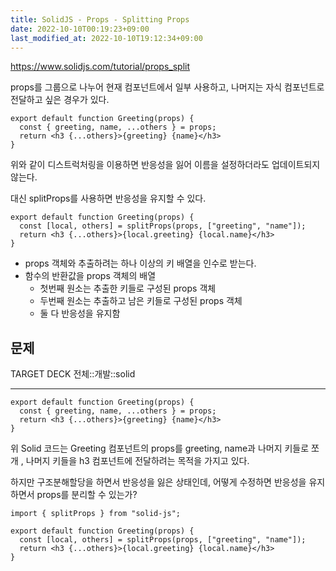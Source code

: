 ```yaml
---
title: SolidJS - Props - Splitting Props
date: 2022-10-10T00:19:23+09:00
last_modified_at: 2022-10-10T19:12:34+09:00
---
```


https://www.solidjs.com/tutorial/props_split

props를 그룹으로 나누어 현재 컴포넌트에서 일부 사용하고, 나머지는 자식 컴포넌트로 전달하고 싶은 경우가 있다.

```tsx
export default function Greeting(props) {
  const { greeting, name, ...others } = props;
  return <h3 {...others}>{greeting} {name}</h3>
}
```

위와 같이 디스트럭처링을 이용하면 반응성을 잃어 이름을 설정하더라도 업데이트되지 않는다.

대신 splitProps를 사용하면 반응성을 유지할 수 있다.

```tsx
export default function Greeting(props) {
  const [local, others] = splitProps(props, ["greeting", "name"]);
  return <h3 {...others}>{local.greeting} {local.name}</h3>
}
```

- props 객체와 추출하려는 하나 이상의 키 배열을 인수로 받는다.
- 함수의 반환값을 props 객체의 배열
	- 첫번째 원소는 추출한 키들로 구성된 props 객체
	- 두번째 원소는 추출하고 남은 키들로 구성된 props 객체
	- 둘 다 반응성을 유지함

## 문제

TARGET DECK
전체::개발::solid

---

<!--ankiQ-->

```tsx
export default function Greeting(props) {
  const { greeting, name, ...others } = props;
  return <h3 {...others}>{greeting} {name}</h3>
}
```

위 Solid 코드는 Greeting 컴포넌트의 props를 greeting, name과 나머지 키들로 쪼개 , 나머지 키들을 h3 컴포넌트에 전달하려는 목적을 가지고 있다.

하지만 구조분해할당을 하면서 반응성을 잃은 상태인데, 어떻게 수정하면 반응성을 유지하면서 props를 분리할 수 있는가?

<!--ankiA-->

```tsx
import { splitProps } from "solid-js";

export default function Greeting(props) {
  const [local, others] = splitProps(props, ["greeting", "name"]);
  return <h3 {...others}>{local.greeting} {local.name}</h3>
}
```

<!--ankiE-->
<!--ID: 1664967738921-->
